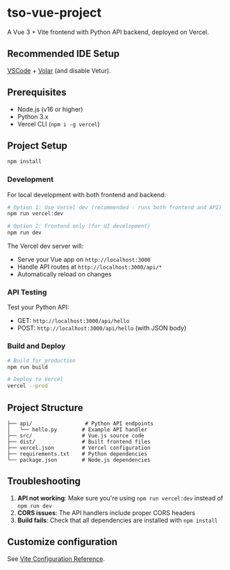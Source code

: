 # tso-vue-project

A Vue 3 + Vite frontend with Python API backend, deployed on Vercel.

## Recommended IDE Setup

[VSCode](https://code.visualstudio.com/) + [Volar](https://marketplace.visualstudio.com/items?itemName=Vue.volar) (and disable Vetur).

## Prerequisites

- Node.js (v16 or higher)
- Python 3.x
- Vercel CLI (`npm i -g vercel`)

## Project Setup

```sh
npm install
```

### Development

For local development with both frontend and backend:

```sh
# Option 1: Use Vercel dev (recommended - runs both frontend and API)
npm run vercel:dev

# Option 2: Frontend only (for UI development)
npm run dev
```

The Vercel dev server will:

- Serve your Vue app on `http://localhost:3000`
- Handle API routes at `http://localhost:3000/api/*`
- Automatically reload on changes

### API Testing

Test your Python API:

- GET: `http://localhost:3000/api/hello`
- POST: `http://localhost:3000/api/hello` (with JSON body)

### Build and Deploy

```sh
# Build for production
npm run build

# Deploy to Vercel
vercel --prod
```

## Project Structure

```
├── api/                 # Python API endpoints
│   └── hello.py        # Example API handler
├── src/                # Vue.js source code
├── dist/               # Built frontend files
├── vercel.json         # Vercel configuration
├── requirements.txt    # Python dependencies
└── package.json        # Node.js dependencies
```

## Troubleshooting

1. **API not working**: Make sure you're using `npm run vercel:dev` instead of `npm run dev`
2. **CORS issues**: The API handlers include proper CORS headers
3. **Build fails**: Check that all dependencies are installed with `npm install`

## Customize configuration

See [Vite Configuration Reference](https://vite.dev/config/).
